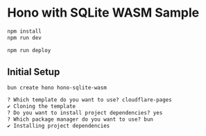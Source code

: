 # Hono with SQLite WASM Sample

```txt
npm install
npm run dev
```

```txt
npm run deploy
```

## Initial Setup

```shell
bun create hono hono-sqlite-wasm
```

```txt
? Which template do you want to use? cloudflare-pages
✔ Cloning the template
? Do you want to install project dependencies? yes
? Which package manager do you want to use? bun
✔ Installing project dependencies
```
